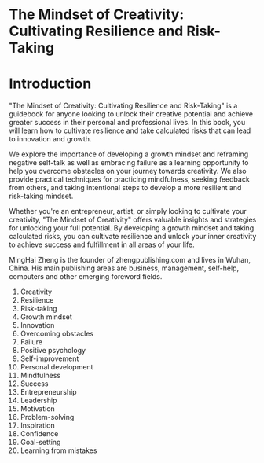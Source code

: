 # The Mindset of Creativity: Cultivating Resilience and Risk-Taking

# Introduction

"The Mindset of Creativity: Cultivating Resilience and Risk-Taking" is a guidebook for anyone looking to unlock their creative potential and achieve greater success in their personal and professional lives. In this book, you will learn how to cultivate resilience and take calculated risks that can lead to innovation and growth.

We explore the importance of developing a growth mindset and reframing negative self-talk as well as embracing failure as a learning opportunity to help you overcome obstacles on your journey towards creativity. We also provide practical techniques for practicing mindfulness, seeking feedback from others, and taking intentional steps to develop a more resilient and risk-taking mindset.

Whether you're an entrepreneur, artist, or simply looking to cultivate your creativity, "The Mindset of Creativity" offers valuable insights and strategies for unlocking your full potential. By developing a growth mindset and taking calculated risks, you can cultivate resilience and unlock your inner creativity to achieve success and fulfillment in all areas of your life.

MingHai Zheng is the founder of zhengpublishing.com and lives in Wuhan, China. His main publishing areas are business, management, self-help, computers and other emerging foreword fields.



1. Creativity
2. Resilience
3. Risk-taking
4. Growth mindset
5. Innovation
6. Overcoming obstacles
7. Failure
8. Positive psychology
9. Self-improvement
10. Personal development
11. Mindfulness
12. Success
13. Entrepreneurship
14. Leadership
15. Motivation
16. Problem-solving
17. Inspiration
18. Confidence
19. Goal-setting
20. Learning from mistakes

